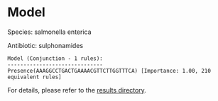
# Model

Species: salmonella enterica

Antibiotic: sulphonamides

```
Model (Conjunction - 1 rules):
------------------------------
Presence(AAAGGCCTGACTGAAAACGTTCTTGGTTTCA) [Importance: 1.00, 210 equivalent rules]

```

For details, please refer to the [results directory](../../../../../results/scm_b/salmonella%20enterica/sulphonamides/repeat_1/).

